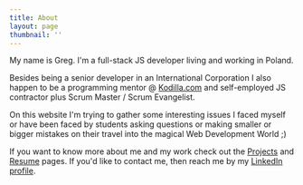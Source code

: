 ```yaml
---
title: About
layout: page
thumbnail: ''
---
```

My name is Greg. I'm a full-stack JS developer living and working in Poland.

Besides being a senior developer in an International Corporation I also happen to be a programming mentor @ [Kodilla.com](https://kodilla.com) and self-employed JS contractor plus  Scrum Master / Scrum Evangelist.

On this website I'm trying to gather some interesting issues I faced myself or have been faced by students asking questions or making smaller or bigger mistakes on their travel into the magical Web Development World ;)

If you want to know more about me and my work check out the [Projects](/projects) and [Resume](/resume) pages. If you'd like to contact me, then reach me by my [LinkedIn profile](https://pl.linkedin.com/in/grzegorz-twardowski-7b1082b2).
